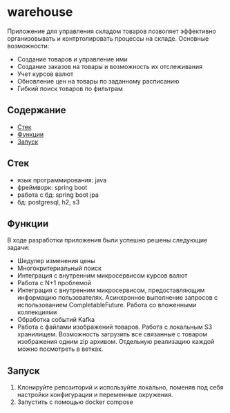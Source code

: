 # warehouse

Приложение для управления складом товаров позволяет эффективно организовывать и контртолировать процессы на складе. 
Основные возможности:
* Создание товаров и управление ими
* Создание заказов на товары и возможность их отслеживания
* Учет курсов валют
* Обновление цен на товары по заданному расписанию
* Гибкий поиск товаров по фильтрам

## Содержание
- [Стек](#стек)
- [Функции](#функции)
- [Запуск](#запуск)

## Стек

* язык программирования: java
* фреймворк: spring boot
* работа с бд: spring boot jpa
* бд: postgresql, h2, s3
 
## Функции

В ходе разработки приложения были успешно решены следующие задачи: 
* Шедулер изменения цены
* Многокритериальный поиск
* Интеграция с внутренним микросервисом курсов валют
* Работа с N+1 проблемой
* Интеграция с внутренним микросервисом, предоставляющим информацию пользователях. Асинхронное выполнение запросов с использованием CompletableFuture. Работа со вложенными коллекциями
* Обработка событий Kafka
* Работа с файлами изображений товаров. Работа с локальным S3 хранилищем. Возможность загрузить все связанные с товаром изображения одним zip архивом.
 Отдельную реализацию каждой можно посмотреть в ветках.

## Запуск

1. Клонируйте репозиторий и используйте локально, поменяв под себя настройки конфигурации и переменные окружения.
2. Запустить с помощью docker compose
